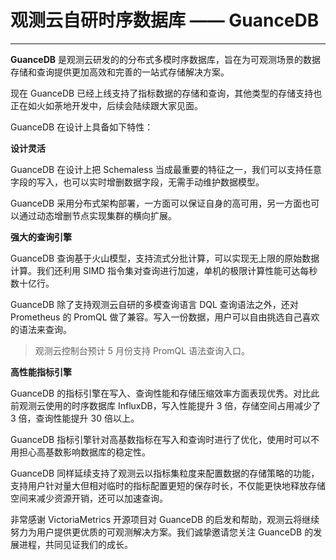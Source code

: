 # 观测云自研时序数据库 —— GuanceDB
---

**GuanceDB** 是观测云研发的的分布式多模时序数据库，旨在为可观测场景的数据存储和查询提供更加高效和完善的一站式存储解决方案。

现在 GuanceDB 已经上线支持了指标数据的存储和查询，其他类型的存储支持也正在如火如荼地开发中，后续会陆续跟大家见面。

GuanceDB 在设计上具备如下特性：

**设计灵活**
  
GuanceDB 在设计上把 Schemaless 当成最重要的特征之一，我们可以支持任意字段的写入，也可以实时增删数据字段，无需手动维护数据模型。

GuanceDB 采用分布式架构部署，一方面可以保证自身的高可用，另一方面也可以通过动态增删节点实现集群的横向扩展。

**强大的查询引擎**
  
GuanceDB 查询基于火山模型，支持流式分批计算，可以实现无上限的原始数据计算。我们还利用 SIMD 指令集对查询进行加速，单机的极限计算性能可达每秒数十亿行。

GuanceDB 除了支持观测云自研的多模查询语言 DQL 查询语法之外，还对 Prometheus 的 PromQL 做了兼容。写入一份数据，用户可以自由挑选自己喜欢的语法来查询。

> 观测云控制台预计 5 月份支持 PromQL 语法查询入口。

**高性能指标引擎**
  
GuanceDB 的指标引擎在写入、查询性能和存储压缩效率方面表现优秀。对比此前观测云使用的时序数据库 InfluxDB，写入性能提升 3 倍，存储空间占用减少了 3 倍，查询性能提升 30 倍以上。

GuanceDB 指标引擎针对高基数指标在写入和查询时进行了优化，使用时可以不用担心高基数影响数据库的稳定性。

GuanceDB 同样延续支持了观测云以指标集粒度来配置数据的存储策略的功能，支持用户针对量大但相对临时的指标配置更短的保存时长，不仅能更快地释放存储空间来减少资源开销，还可以加速查询。


非常感谢 VictoriaMetrics 开源项目对 GuanceDB 的启发和帮助，观测云将继续努力为用户提供更优质的可观测解决方案。我们诚挚邀请您关注 GuanceDB 的发展进程，共同见证我们的成长。





